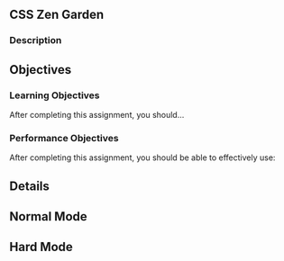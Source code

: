 ## CSS Zen Garden

### Description



## Objectives

### Learning Objectives

After completing this assignment, you should...



### Performance Objectives

After completing this assignment, you should be able to effectively use:


## Details


## Normal Mode



## Hard Mode

